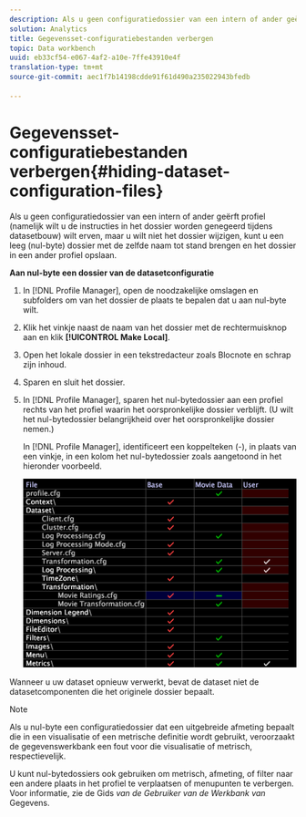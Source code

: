 ```yaml
---
description: Als u geen configuratiedossier van een intern of ander geërft profiel (namelijk wilt u de instructies in het dossier worden genegeerd tijdens datasetbouw) wilt erven, maar u wilt niet het dossier wijzigen, kunt u een leeg (nul-byte) dossier met de zelfde naam tot stand brengen en het dossier in een ander profiel opslaan.
solution: Analytics
title: Gegevensset-configuratiebestanden verbergen
topic: Data workbench
uuid: eb33cf54-e067-4af2-a10e-7ffe43910e4f
translation-type: tm+mt
source-git-commit: aec1f7b14198cdde91f61d490a235022943bfedb

---
```



# Gegevensset-configuratiebestanden verbergen{#hiding-dataset-configuration-files}

Als u geen configuratiedossier van een intern of ander geërft profiel (namelijk wilt u de instructies in het dossier worden genegeerd tijdens datasetbouw) wilt erven, maar u wilt niet het dossier wijzigen, kunt u een leeg (nul-byte) dossier met de zelfde naam tot stand brengen en het dossier in een ander profiel opslaan.

**Aan nul-byte een dossier van de datasetconfiguratie**

1. In [!DNL Profile Manager], open de noodzakelijke omslagen en subfolders om van het dossier de plaats te bepalen dat u aan nul-byte wilt.
1. Klik het vinkje naast de naam van het dossier met de rechtermuisknop aan en klik **[!UICONTROL Make Local]**.
1. Open het lokale dossier in een tekstredacteur zoals Blocnote en schrap zijn inhoud.
1. Sparen en sluit het dossier.
1. In [!DNL Profile Manager], sparen het nul-bytedossier aan een profiel rechts van het profiel waarin het oorspronkelijke dossier verblijft. (U wilt het nul-bytedossier belangrijkheid over het oorspronkelijke dossier nemen.)

   In [!DNL Profile Manager], identificeert een koppelteken (-), in plaats van een vinkje, in een kolom het nul-bytedossier zoals aangetoond in het hieronder voorbeeld.

   ![](assets/vis_ProfileManager_ZeroByteFile.png)

Wanneer u uw dataset opnieuw verwerkt, bevat de dataset niet de datasetcomponenten die het originele dossier bepaalt.

>[!NOTE]
>
>Als u nul-byte een configuratiedossier dat een uitgebreide afmeting bepaalt die in een visualisatie of een metrische definitie wordt gebruikt, veroorzaakt de gegevenswerkbank een fout voor die visualisatie of metrisch, respectievelijk.

U kunt nul-bytedossiers ook gebruiken om metrisch, afmeting, of filter naar een andere plaats in het profiel te verplaatsen of menupunten te verbergen. Voor informatie, zie de Gids *van de Gebruiker van de Werkbank van* Gegevens.
